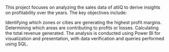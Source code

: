 This project focuses on analyzing the sales data of atliQ to derive insights on profitability over the years. The key objectives include:

Identifying which zones or cities are generating the highest profit margins.
Determining which areas are contributing to profits or losses.
Calculating the total revenue generated.
The analysis is conducted using Power BI for visualization and presentation, with data verification and queries performed using SQL.
